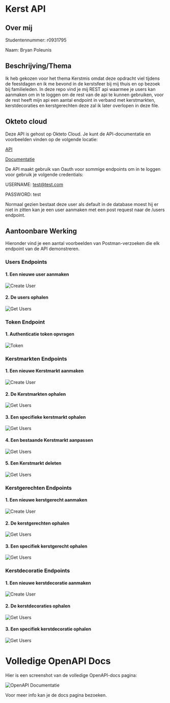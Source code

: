 # Kerst API

## Over mij

Studentennummer: r0931795

Naam: Bryan Poleunis

## Beschrijving/Thema

Ik heb gekozen voor het thema Kerstmis omdat deze opdracht viel tijdens de feestdagen en ik me bevond in de kerstsfeer bij mij thuis en op bezoek bij familieleden.
In deze repo vind je mij REST api waarmee je users kan aanmaken om in te loggen om de rest van de api te kunnen gebruiken, voor de rest heeft mijn api een aantal endpoint in verband met kerstmarkten, kerstdecoraties en kerstgerechten deze zal ik later overlopen in deze file.

## Okteto cloud

Deze API is gehost op Okteto Cloud. Je kunt de API-documentatie en voorbeelden vinden op de volgende locatie:

[API](https://kerst-api-poleunisbr.cloud.okteto.net)

[Documentatie](https://kerst-api-poleunisbr.cloud.okteto.net/docs)

De API maakt gebruik van Oauth voor sommige endpoints om in te loggen voor gebruik je volgende credentials:

USERNAME: test@test.com

PASSWORD: test

Normaal gezien bestaat deze user als default in de database moest hij er niet in zitten kan je een user aanmaken met een post request naar de /users endpoint.

## Aantoonbare Werking

Hieronder vind je een aantal voorbeelden van Postman-verzoeken die elk endpoint van de API demonstreren.

### Users Endpoints

#### 1. Een nieuwe user aanmaken

![Create User](/scr/post-users.png)

#### 2. De users ophalen

![Get Users](/scr/get-users.png)

### Token Endpoint

#### 1. Authenticatie token opvragen

![Token](/scr/token.png)

### Kerstmarkten Endpoints

#### 1. Een nieuwe Kerstmarkt aanmaken

![Create User](/scr/post-kerstmarkten.png)

#### 2. De Kerstmarkten ophalen

![Get Users](/scr/get-kerstmarkten.png)

#### 3. Een specifieke kerstmarkt ophalen

![Get Users](/scr/get-kerstmarktenID.png)

#### 4. Een bestaande Kerstmarkt aanpassen

![Get Users](/scr/put-kerstmarkten.png)

#### 5. Een Kerstmarkt deleten

![Get Users](/scr/delete-kerstmarkten.png)


### Kerstgerechten Endpoints

#### 1. Een nieuwe kerstgerecht aanmaken

![Create User](/scr/post-kerstgerechten.png)

#### 2. De kerstgerechten ophalen

![Get Users](/scr/get-kerstgerechten.png)

#### 3. Een specifiek kerstgerecht ophalen

![Get Users](/scr/get-kerstgerechtenID.png)

### Kerstdecoratie Endpoints

#### 1. Een nieuwe kerstdecoratie aanmaken

![Create User](/scr/post-kerstdecoratie.png)

#### 2. De kerstdecoraties ophalen

![Get Users](/scr/get-kerstdecoratie.png)

#### 3. Een specifiek kerstdecoratie ophalen

![Get Users](/scr/get-kerstdecoratieID.png)

# Volledige OpenAPI Docs

Hier is een screenshot van de volledige OpenAPI-docs pagina:

![OpenAPI Documentatie](/scr/docs.png)

Voor meer info kan je de docs pagina bezoeken.
